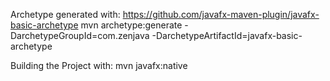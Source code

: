 Archetype generated with: https://github.com/javafx-maven-plugin/javafx-basic-archetype
mvn archetype:generate -DarchetypeGroupId=com.zenjava -DarchetypeArtifactId=javafx-basic-archetype

Building the Project with:
mvn javafx:native